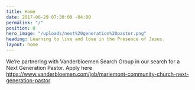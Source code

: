 ```yaml
---
title: Home
date: 2017-06-29 07:30:00 -04:00
permalink: "/"
position: 0
hero_image: "/uploads/next%20generation%20pastor.png"
heading: Learning to live and love in the Presence of Jesus.
layout: home
---
```


We’re partnering with Vanderbloemen Search Group in our search for a Next Generation Pastor. Apply here https://www.vanderbloemen.com/job/mariemont-community-church-next-generation-pastor

